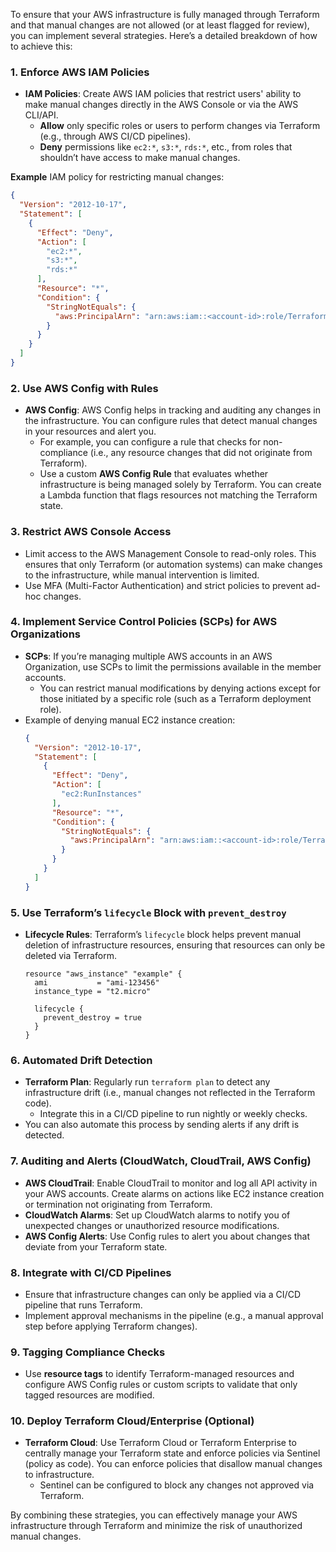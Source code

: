 To ensure that your AWS infrastructure is fully managed through Terraform and that manual changes are not allowed (or at least flagged for review), you can implement several strategies. Here’s a detailed breakdown of how to achieve this:

### 1. **Enforce AWS IAM Policies**
   - **IAM Policies**: Create AWS IAM policies that restrict users' ability to make manual changes directly in the AWS Console or via the AWS CLI/API.
     - **Allow** only specific roles or users to perform changes via Terraform (e.g., through AWS CI/CD pipelines).
     - **Deny** permissions like `ec2:*`, `s3:*`, `rds:*`, etc., from roles that shouldn’t have access to make manual changes.

   **Example** IAM policy for restricting manual changes:
   ```json
   {
     "Version": "2012-10-17",
     "Statement": [
       {
         "Effect": "Deny",
         "Action": [
           "ec2:*",
           "s3:*",
           "rds:*"
         ],
         "Resource": "*",
         "Condition": {
           "StringNotEquals": {
             "aws:PrincipalArn": "arn:aws:iam::<account-id>:role/TerraformRole"
           }
         }
       }
     ]
   }
   ```

### 2. **Use AWS Config with Rules**
   - **AWS Config**: AWS Config helps in tracking and auditing any changes in the infrastructure. You can configure rules that detect manual changes in your resources and alert you.
     - For example, you can configure a rule that checks for non-compliance (i.e., any resource changes that did not originate from Terraform).
     - Use a custom **AWS Config Rule** that evaluates whether infrastructure is being managed solely by Terraform. You can create a Lambda function that flags resources not matching the Terraform state.

### 3. **Restrict AWS Console Access**
   - Limit access to the AWS Management Console to read-only roles. This ensures that only Terraform (or automation systems) can make changes to the infrastructure, while manual intervention is limited.
   - Use MFA (Multi-Factor Authentication) and strict policies to prevent ad-hoc changes.

### 4. **Implement Service Control Policies (SCPs) for AWS Organizations**
   - **SCPs**: If you’re managing multiple AWS accounts in an AWS Organization, use SCPs to limit the permissions available in the member accounts.
     - You can restrict manual modifications by denying actions except for those initiated by a specific role (such as a Terraform deployment role).
   - Example of denying manual EC2 instance creation:
     ```json
     {
       "Version": "2012-10-17",
       "Statement": [
         {
           "Effect": "Deny",
           "Action": [
             "ec2:RunInstances"
           ],
           "Resource": "*",
           "Condition": {
             "StringNotEquals": {
               "aws:PrincipalArn": "arn:aws:iam::<account-id>:role/TerraformRole"
             }
           }
         }
       ]
     }
     ```

### 5. **Use Terraform’s `lifecycle` Block with `prevent_destroy`**
   - **Lifecycle Rules**: Terraform’s `lifecycle` block helps prevent manual deletion of infrastructure resources, ensuring that resources can only be deleted via Terraform.
     ```hcl
     resource "aws_instance" "example" {
       ami           = "ami-123456"
       instance_type = "t2.micro"
       
       lifecycle {
         prevent_destroy = true
       }
     }
     ```

### 6. **Automated Drift Detection**
   - **Terraform Plan**: Regularly run `terraform plan` to detect any infrastructure drift (i.e., manual changes not reflected in the Terraform code).
     - Integrate this in a CI/CD pipeline to run nightly or weekly checks.
   - You can also automate this process by sending alerts if any drift is detected.

### 7. **Auditing and Alerts (CloudWatch, CloudTrail, AWS Config)**
   - **AWS CloudTrail**: Enable CloudTrail to monitor and log all API activity in your AWS accounts. Create alarms on actions like EC2 instance creation or termination not originating from Terraform.
   - **CloudWatch Alarms**: Set up CloudWatch alarms to notify you of unexpected changes or unauthorized resource modifications.
   - **AWS Config Alerts**: Use Config rules to alert you about changes that deviate from your Terraform state.

### 8. **Integrate with CI/CD Pipelines**
   - Ensure that infrastructure changes can only be applied via a CI/CD pipeline that runs Terraform.
   - Implement approval mechanisms in the pipeline (e.g., a manual approval step before applying Terraform changes).

### 9. **Tagging Compliance Checks**
   - Use **resource tags** to identify Terraform-managed resources and configure AWS Config rules or custom scripts to validate that only tagged resources are modified.

### 10. **Deploy Terraform Cloud/Enterprise (Optional)**
   - **Terraform Cloud**: Use Terraform Cloud or Terraform Enterprise to centrally manage your Terraform state and enforce policies via Sentinel (policy as code). You can enforce policies that disallow manual changes to infrastructure.
     - Sentinel can be configured to block any changes not approved via Terraform.

By combining these strategies, you can effectively manage your AWS infrastructure through Terraform and minimize the risk of unauthorized manual changes.
